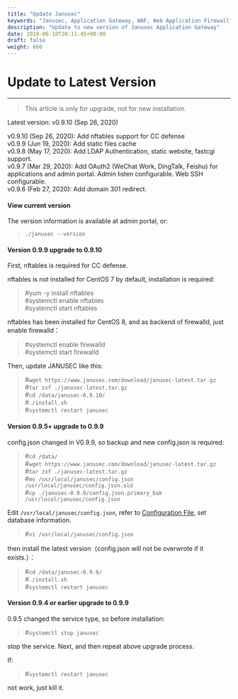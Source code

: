 ```yaml
---
title: "Update Janusec"
keywords: "Janusec, Application Gateway, WAF, Web Application Firewall"
description: "Update to new version of Janusec Application Gateway"
date: 2018-06-10T20:11:45+08:00
draft: false
weight: 660
---
```


# Update to Latest Version   
----

> This article is only for upgrade, not for new installation.  

Latest version: v0.9.10 (Sep 26, 2020)   

v0.9.10 (Sep 26, 2020): Add nftables support for CC defense  
v0.9.9 (Jun 19, 2020): Add static files cache  
v0.9.8 (May 17, 2020): Add LDAP Authentication, static website, fastcgi support.  
v0.9.7 (Mar 29, 2020): Add OAuth2 (WeChat Work, DingTalk, Feishu) for applications and admin portal. Admin listen configurable. Web SSH configurable.  
v0.9.6 (Feb 27, 2020): Add domain 301 redirect.  

#### View current version  

The version information is available at admin portal, or:  

> `./janusec --version`  

#### Version 0.9.9 upgrade to 0.9.10  

First, nftables is required for CC defense.    

nftables is not installed for CentOS 7 by default, installation is required:    

> #yum -y install nftables  
> #systemctl enable nftables  
> #systemctl start nftables  

nftables has been installed for CentOS 8, and as backend of firewalld, just enable firewalld：  

> #systemctl enable firewalld  
> #systemctl start firewalld  

Then, update JANUSEC like this:  

> #`wget https://www.janusec.com/download/janusec-latest.tar.gz`  
> #`tar zxf ./janusec-latest.tar.gz`  
> #`cd /data/janusec-0.9.10/`  
> #`./install.sh`  
> #`systemctl restart janusec`  

#### Version 0.9.5+ upgrade to 0.9.9  

config.json changed in V0.9.9, so backup and new config.json is required:   

> #`cd /data/`  
> #`wget https://www.janusec.com/download/janusec-latest.tar.gz`  
> #`tar zxf ./janusec-latest.tar.gz`  
> #`mv /usr/local/janusec/config.json /usr/local/janusec/config.json.old`  
> #`cp ./janusec-0.9.9/config.json.primary_bak /usr/local/janusec/config.json`  

Edit `/usr/local/janusec/config.json`, refer to [Configuration File](/documentation/configuration/), set database information.    

> #`vi /usr/local/janusec/config.json`  

then install the latest version（config.json will not be overwrote if it exists.）：  

> #`cd /data/janusec-0.9.9/`  
> #`./install.sh`  
> #`systemctl restart janusec`  

#### Version 0.9.4 or earlier upgrade to 0.9.9  

0.9.5 changed the service type, so before installation:  

> #`systemctl stop janusec`  

stop the service. Next, and then repeat above upgrade process.  

If:  

> #`systemctl restart janusec`  

not work, just kill it.  
